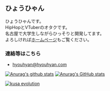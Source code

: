 ## ひょうひゃん

ひょうひゃんです。  
HipHopとVTuberのオタクです。  
名古屋で大学生しながらひっそりと開発してます。  
よろしければ[ホームページ](https://hyouhyan.com)もご覧ください。  

### 連絡等はこちら
- [hyouhyan@hyouhyan.com](mailto:hyouhyan@hyouhyan.com)

[![Anurag's github stats](https://github-readme-stats.vercel.app/api?username=hyouhyan&show_icons=true)](https://github.com/anuraghazra/github-readme-stats)
[![Anurag's GitHub stats](https://github-readme-stats.vercel.app/api/top-langs/?username=hyouhyan)](https://github.com/anuraghazra/github-readme-stats)

[![kusa evolution](https://kusa-evolution.onrender.com/evolution?username=hyouhyan&length=14)](https://github.com/SatooRu65536/kusa-evolution)
